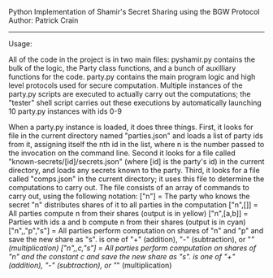 Python Implementation of Shamir's Secret Sharing using the BGW Protocol
Author: Patrick Crain

----------

Usage:

All of the code in the project is in two main files: pyshamir.py contains the bulk of the logic, the Party class functions, and a bunch of auxilliary functions for the code. party.py contains the main program logic and high level protocols used for secure computation. Multiple instances of the party.py scripts are executed to actually carry out the computations; the "tester" shell script carries out these executions by automatically launching 10 party.py instances with ids 0-9

When a party.py instance is loaded, it does three things.  First, it looks for file in the current directory named "parties.json" and loads a list of party ids from it, assigning itself the nth id in the list, where n is the number passed to the invocation on the command line.  Second it looks for a file called "known-secrets/[id]/secrets.json" (where [id] is the party's id) in the current directory, and loads any secrets known to the party. Third, it looks for a file called "comps.json" in the current directory; it uses this file to determine the computations to carry out. The file consists of an array of commands to carry out, using the following notation:
  ["n"]              = The party who knows the secret "n" distributes shares of it to all parties in the computation
  ["n",[]]           = All parties compute n from their shares (output is in yellow)
  ["n",[a,b]]        = Parties with ids a and b compute n from their shares (output is in cyan)
  ["n",<op>,"p","s"] = All parties perform computation <op> on shares of "n" and "p" and save the new share as "s".  <op> is one of "+" (addition), "-" (subtraction), or "*" (multiplication)
  ["n",<op>,c,"s"] = All parties perform computation <op> on shares of "n" and the constant c and save the new share as "s".  <op> is one of "+" (addition), "-" (subtraction), or "*" (multiplication)
